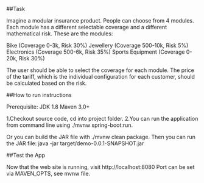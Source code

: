 ##Task

Imagine a modular insurance product.
People can choose from 4 modules.
Each module has a different selectable coverage and a different mathematical risk.
These are the modules:

Bike (Coverage 0-3k, Risk 30%)
Jewellery (Coverage 500-10k, Risk 5%)
Electronics (Coverage 500-6k, Risk 35%)
Sports Equipment (Coverage 0-20k, Risk 30%)

The user should be able to select the coverage for each module.
The price of the tariff, which is the individual configuration for each customer, should be calculated based on the risk.

##How to run instructions

Prerequisite:
JDK 1.8
Maven 3.0+

1.Checkout source code, cd into project folder.
2.You can run the application from command line using ./mvnw spring-boot:run.

Or you can build the JAR file with ./mvnw clean package. Then you can run the JAR file:
java -jar target/demo-0.0.1-SNAPSHOT.jar

##Test the App

Now that the web site is running, visit http://localhost:8080
Port can be set via MAVEN_OPTS, see mvnw file.
